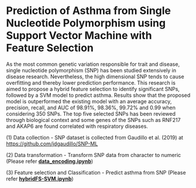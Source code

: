 # Prediction of Asthma from Single Nucleotide Polymorphism using Support Vector Machine with Feature Selection

As the most common genetic variation responsible for trait and disease, single nucleotide polymorphism (SNP) has been studied extensively in disease research. Nevertheless, the high dimensional SNP tends to cause overfitting and thereby lower prediction performance. This research is aimed to propose a hybrid feature selection to identify significant SNPs, followed by a SVM model to predict asthma. Results show that the proposed model is outperformed the existing model with an average accuracy, precision, recall, and AUC of 98.91%, 98.36%, 99.72% and 0.99 when considering 350 SNPs. The top five selected SNPs has been reviewed through biological context and some genes of the SNPs such as RNF217 and AKAP6 are found correlated with respiratory diseases.

(1) Data collection - SNP dataset is collected from Gaudillo et al. (2019) at https://github.com/jdgaudillo/SNP-ML

(2) Data transformation - Transform SNP data from character to numeric (Please refer [**data_encoding.ipynb**](data_encoding.ipynb))

(3) Feature selection and Classification - Predict asthma from SNP (Please refer [**hybridFS-SVM.ipynb**](hybridFS-SVM.ipynb))
